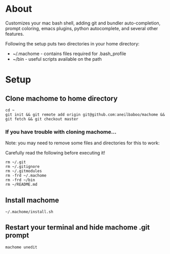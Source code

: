 # About

Customizes your mac bash shell, adding git and bundler auto-completion, prompt
coloring, emacs plugins, python autocomplete, and several other
features.

Following the setup puts two directories in your home directory:

* ~/.machome - contains files required for .bash_profile
* ~/bin - useful scripts available on the path

# Setup

## Clone machome to home directory

```shell
cd ~
git init && git remote add origin git@github.com:aneilbaboo/machome && git fetch && git checkout master
```

### If you have trouble with cloning machome...
Note: you may need to remove some files and directories for this to work:

Carefully read the following before executing it!
```shell
rm ~/.git
rm ~/.gitignore
rm ~/.gitmodules
rm -frd ~/.machome
rm -frd ~/bin
rm ~/README.md
```

## Install machome 

```shell
~/.machome/install.sh
```

## Restart your terminal and hide machome .git prompt

```
machome unedit
```
